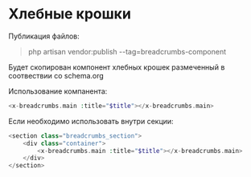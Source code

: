 # Хлебные крошки

Публикация файлов:

>php artisan vendor:publish --tag=breadcrumbs-component

Будет скопирован компонент хлебных крошек размеченный в соотвествии со schema.org

Использование компанента:
```php
<x-breadcrumbs.main :title="$title"></x-breadcrumbs.main>
```

Если необходимо использовать внутри секции:

```php
<section class="breadcrumbs_section">
    <div class="container">
        <x-breadcrumbs.main :title="$title"></x-breadcrumbs.main>
    </div>
</section>


```
